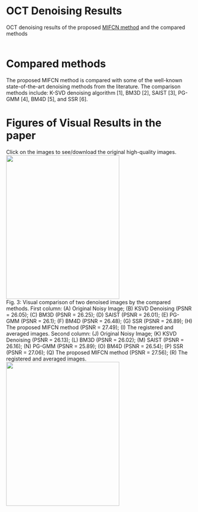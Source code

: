 
# OCT Denoising Results
OCT denoising results of the proposed [MIFCN method](https://github.com/ashkan-abbasi66/MIFCN) and the compared methods<br><br>
# Compared methods
The proposed MIFCN method is compared with some of the well-known state-of-the-art denoising methods from the literature. The comparison methods include: K-SVD denoising algorithm [1], BM3D [2], SAIST [3], PG-GMM [4], BM4D [5], and SSR [6].

# Figures of Visual Results in the paper
Click on the images to see/download the original high-quality images.<br>
<a href="https://github.com/ashkan-abbasi66/MIFCN_Results/blob/master/Figure%203-visual%20results_2.5_with13.png">
<img src="https://github.com/ashkan-abbasi66/MIFCN_Results/blob/master/Figure%203-low%20quality.jpg" width="306" height="389" class="center"/>
</a>
<br>
Fig. 3: Visual comparison of two denoised images by the compared methods. First column: (A) Original Noisy Image; (B) KSVD Denoising (PSNR = 26.05); (C) BM3D (PSNR = 26.25); (D) SAIST (PSNR = 26.01); (E) PG-GMM (PSNR = 26.1); (F) BM4D (PSNR = 26.48); (G) SSR (PSNR = 26.89); (H) The proposed MIFCN method (PSNR = 27.49); (I) The registered and averaged images. Second column: (J) Original Noisy Image; (K) KSVD Denoising (PSNR = 26.13); (L) BM3D (PSNR = 26.02); (M) SAIST (PSNR = 26.16); (N) PG-GMM (PSNR = 25.89); (O) BM4D (PSNR = 26.54); (P) SSR (PSNR = 27.06); (Q) The proposed MIFCN method (PSNR = 27.56); (R) The registered and averaged images.
<br>
<a href="https://github.com/ashkan-abbasi66/MIFCN_Results/blob/master/Figure%204-more%20visual%20results_2.5_better.png">
<img src="https://github.com/ashkan-abbasi66/MIFCN_Results/blob/master/Figure%204-low%20quality.jpg" width="306" height="389" class="center"/>
</a>
